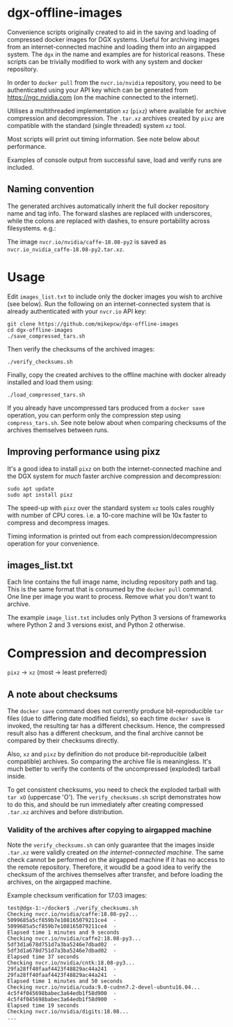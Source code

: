 # dgx-offline-images
Convenience scripts originally created to aid in the saving and loading of compressed docker images for DGX systems. Useful for archiving images from an internet-connected machine and loading them into an airgapped system. The `dgx` in the name and examples are for historical reasons. These scripts can be trivially modified to work with any system and docker repository.

In order to `docker pull` from the `nvcr.io/nvidia` repository, you need to be authenticated using your API key which can be generated from https://ngc.nvidia.com (on the machine connected to the internet).

Utilises a multithreaded implementation `xz` (`pixz`) where available for archive compression and decompression. The `.tar.xz` archives created by `pixz` are compatible with the standard (single threaded) system `xz` tool.

Most scripts will print out timing information. See note below about performance.

Examples of console output from successful save, load and verify runs are included.

## Naming convention
The generated archives automatically inherit the full docker repository name and tag info. The forward slashes are replaced with underscores, while the colons are replaced with dashes, to ensure portability across filesystems. e.g.:

The image `nvcr.io/nvidia/caffe-18.08-py2` is saved as `nvcr.io_nvidia_caffe-18.08-py2.tar.xz`.

# Usage
Edit `images_list.txt` to include only the docker images you wish to archive (see below).
Run the following on an internet-connected system that is already authenticated with your `nvcr.io` API key:
```
git clone https://github.com/mikepcw/dgx-offline-images
cd dgx-offline-images
./save_compressed_tars.sh
```
Then verify the checksums of the archived images:
```
./verify_checksums.sh
```
Finally, copy the created archives to the offline machine with docker already installed and load them using:
```
./load_compressed_tars.sh
```

If you already have uncompressed tars produced from a `docker save` operation, you can perform only the compression step using `compress_tars.sh`. See note below about when comparing checksums of the archives themselves between runs.

## Improving performance using pixz
It's a good idea to install `pixz` on both the internet-connected machine and the DGX system for *much* faster archive compression and decompression:
```
sudo apt update
sudo apt install pixz
```
The speed-up with `pixz` over the standard system `xz` tools cales roughly with number of CPU cores. i.e. a 10-core machine will be 10x faster to compress and decompress images.

Timing information is printed out from each compression/decompression operation for your convenience.

## images\_list.txt
Each line contains the full image name, including repository path and tag. This is the same format that is consumed by the `docker pull` command. 
One line per image you want to process. Remove what you don't want to archive.

The example `image_list.txt` includes only Python 3 versions of frameworks where Python 2 and 3 versions exist, and Python 2 otherwise.

# Compression and decompression
`pixz` -> `xz` (most -> least preferred)

## A note about checksums
The `docker save` command does not currently produce bit-reproducible `tar` files (due to differing date modified fields), so each time `docker save` is invoked, the resulting tar has a different checksum. Hence, the compressed result also has a different checksum, and the final archive cannot be compared by their checksums directly.

Also, `xz` and `pixz` by definition do not produce bit-reproducible (albeit compatible) archives. So comparing the archive file is meaningless. It's much better to verify the contents of the uncompressed (exploded) tarball inside.

To get consistent checksums, you need to check the exploded tarball with `tar xO` (uppercase 'O').
The `verify_checksums.sh` script demonstrates how to do this, and should be run immediately after creating compressed `.tar.xz` archives and before distribution.

### Validity of the archives after copying to airgapped machine
Note the `verify_checksums.sh` can only guarantee that the images inside `.tar.xz` were validly created *on the internet-connected machine*. The same check cannot be performed on the airgapped machine if it has no access to the remote repository. Therefore, it woudld be a good idea to verify the checksum of the archives themselves after transfer, and before loading the archives, on the airgapped machine. 

Example checksum verification for 17.03 images:
```
test@dgx-1:~/docker$ ./verify_checksums.sh
Checking nvcr.io/nvidia/caffe:18.08-py2...
5099685a5cf859b7e108165079211ce4  -
5099685a5cf859b7e108165079211ce4  -
Elapsed time 1 minutes and 9 seconds
Checking nvcr.io/nvidia/caffe2:18.08-py3...
5df3d1a678d751d7a3ba5246e7dbad02  -
5df3d1a678d751d7a3ba5246e7dbad02  -
Elapsed time 37 seconds
Checking nvcr.io/nvidia/cntk:18.08-py3...
29fa28ff40faaf4423f48829ac44a241  -
29fa28ff40faaf4423f48829ac44a241  -
Elapsed time 1 minutes and 50 seconds
Checking nvcr.io/nvidia/cuda:9.0-cudnn7.2-devel-ubuntu16.04...
4c5f4f045698babec3a64edb1f58d900  -
4c5f4f045698babec3a64edb1f58d900  -
Elapsed time 19 seconds
Checking nvcr.io/nvidia/digits:18.08...
...
```
